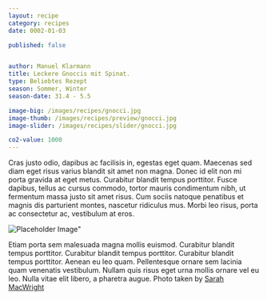 ```yaml
---
layout: recipe
category: recipes
date: 0002-01-03

published: false


author: Manuel Klarmann
title: Leckere Gnoccis mit Spinat.
type: Beliebtes Rezept
season: Sommer, Winter
season-date: 31.4 - 5.5

image-big: /images/recipes/gnocci.jpg
image-thumb: /images/recipes/preview/gnocci.jpg
image-slider: /images/recipes/slider/gnocci.jpg

co2-value: 1000
---
```


Cras justo odio, dapibus ac facilisis in, egestas eget quam. Maecenas sed diam eget risus varius blandit sit amet non magna. Donec id elit non mi porta gravida at eget metus. Curabitur blandit tempus porttitor. Fusce dapibus, tellus ac cursus commodo, tortor mauris condimentum nibh, ut fermentum massa justo sit amet risus. Cum sociis natoque penatibus et magnis dis parturient montes, nascetur ridiculus mus. Morbi leo risus, porta ac consectetur ac, vestibulum at eros.

![Placeholder Image"][2]

Etiam porta sem malesuada magna mollis euismod. Curabitur blandit tempus porttitor. Curabitur blandit tempus porttitor. Curabitur blandit tempus porttitor. Aenean eu leo quam. Pellentesque ornare sem lacinia quam venenatis vestibulum. Nullam quis risus eget urna mollis ornare vel eu leo. Nulla vitae elit libero, a pharetra augue. Photo taken by [Sarah MacWright][1]

[1]: http://sarahmacwright.com
[2]: http://placehold.it/452x150 "Placeholder Image"
